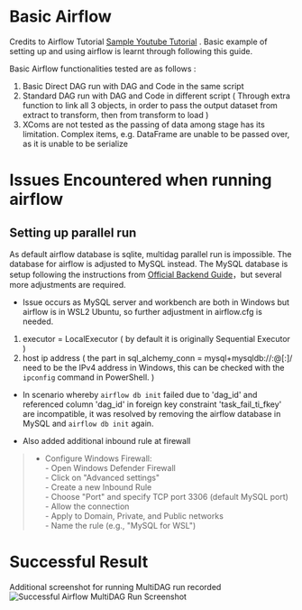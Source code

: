 # Basic Airflow 
Credits to Airflow Tutorial [Sample Youtube Tutorial](https://www.youtube.com/watch?v=EySWDTZBZtM&list=PLMmVziys3riDnnI2qATwy6ObDRvZ546K3) . Basic example of setting up and using airflow is learnt through following this guide. 

Basic Airflow functionalities tested are as follows :
1. Basic Direct DAG run with DAG and Code in the same script
2. Standard DAG run with DAG and Code in different script ( Through extra function to link all 3 objects, in order to pass the output dataset from extract to transform, then from transform to load )
4. XComs are not tested as the passing of data among stage has its limitation. Complex items, e.g. DataFrame are unable to be passed over, as it is unable to be serialize

# Issues Encountered when running airflow
## Setting up parallel run
As default airflow database is sqlite, multidag parallel run is impossible. The database for airflow is adjusted to MySQL instead.
The MySQL database is setup following the instructions from [Official Backend Guide](https://airflow.apache.org/docs/apache-airflow/stable/howto/set-up-database.html)，but several more adjustments are required.

- Issue occurs as MySQL server and workbench are both in Windows but airflow is in WSL2 Ubuntu, so further adjustment in airflow.cfg is needed. 
1. executor = LocalExecutor ( by default it is originally Sequential Executor )
2. host ip address ( the <host> part in sql_alchemy_conn = mysql+mysqldb://<user>:<password>@<host>[:<port>]/<dbname> need to be the IPv4 address in Windows,
                     this can be checked with the `ipconfig` command in PowerShell. )

- In scenario whereby `airflow db init` failed due to 'dag_id' and referenced column 'dag_id' in foreign key constraint 'task_fail_ti_fkey' are incompatible, it was resolved by removing the airflow database in MySQL and `airflow db init` again. 

- Also added additional inbound rule at firewall 
>   - Configure Windows Firewall: <br>
    - Open Windows Defender Firewall <br>
    - Click on "Advanced settings" <br>
    - Create a new Inbound Rule <br>
    - Choose "Port" and specify TCP port 3306 (default MySQL port) <br>
    - Allow the connection <br>
    - Apply to Domain, Private, and Public networks <br>
    - Name the rule (e.g., "MySQL for WSL")

# Successful Result
Additional screenshot for running MultiDAG run recorded
![Successful Airflow MultiDAG Run Screenshot](https://github.com/user-attachments/assets/eaeb518e-486d-4a99-8e36-21816bc22dde)
